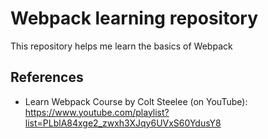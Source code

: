# Webpack learning repository

This repository helps me learn the basics of Webpack

## References

- Learn Webpack Course by Colt Steelee (on YouTube):
  https://www.youtube.com/playlist?list=PLblA84xge2_zwxh3XJqy6UVxS60YdusY8
